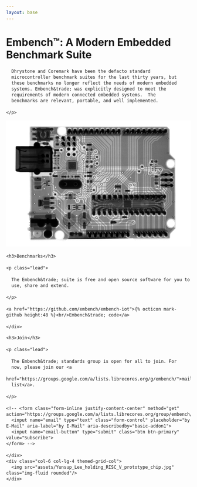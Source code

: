 ```yaml
---
layout: base
---
```


<div class="jumbotron jumbotron-fluid">
  <div class="container">
    <h1 class="display-6">Embench&trade;: A Modern Embedded Benchmark Suite</h1>
    <p class="lead">

      Dhrystone and Coremark have been the defacto standard
      microcontroller benchmark suites for the last thirty years, but
      these benchmarks no longer reflect the needs of modern embedded
      systems. Embench&trade; was explicitly designed to meet the
      requirements of modern connected embedded systems.  The
      benchmarks are relevant, portable, and well implemented.

    </p>
  </div>
</div>

 <div class="container">

  <div class="row my-5">
    <div class="col-6 col-lg-4 themed-grid-col">
      <img src="assets/arduino.jpg" class="img-fluid" />
    </div>
    <div class="col-12 col-sm-6 col-lg-8 themed-grid-col text-center">

    <h3>Benchmarks</h3>

    <p class="lead">

      The Embench&trade; suite is free and open source software for you to
      use, share and extend.

    </p>

    <a href="https://github.com/embench/embench-iot">{% octicon mark-github height:48 %}<br/>Embench&trade; code</a>

    </div>
  </div>

  <div class="row my-5">
    <div class="col-12 col-sm-6 col-lg-8 themed-grid-col text-center">

    <h3>Join</h3>

    <p class="lead">

      The Embench&trade; standards group is open for all to join. For
      now, please join our <a
      href="https://groups.google.com/a/lists.librecores.org/g/embench/">mailing
      list</a>.

    </p>

    <!-- <form class="form-inline justify-content-center" method="get" action="https://groups.google.com/a/lists.librecores.org/group/embench/subscribe">
      <input name="email" type="text" class="form-control" placeholder="by E-Mail" aria-label="by E-Mail" aria-describedby="basic-addon1">
      <input name="email-button" type="submit" class="btn btn-primary" value="Subscribe">
    </form> -->

    </div>
    <div class="col-6 col-lg-4 themed-grid-col">
      <img src="assets/Yunsup_Lee_holding_RISC_V_prototype_chip.jpg" class="img-fluid rounded"/>
    </div>
  </div>

</div>
